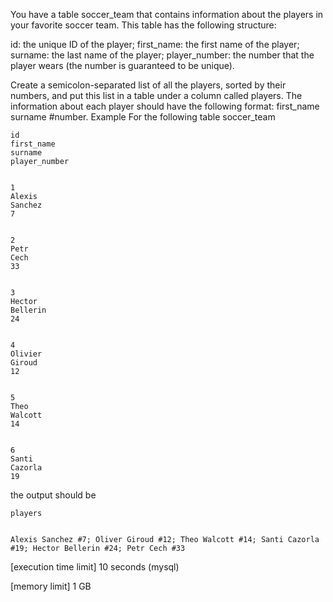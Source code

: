 You have a table soccer_team that contains information about the players in your favorite soccer team. This table has the following structure:

id: the unique ID of the player;
first_name: the first name of the player;
surname: the last name of the player;
player_number: the number that the player wears (the number is guaranteed to be unique).

Create a semicolon-separated list of all the players, sorted by their numbers, and put this list in a table under a column called players. The information about each player should have the following format: first_name surname #number.
Example
For the following table soccer_team

  
    id
    first_name
    surname
    player_number
  
  
    1
    Alexis
    Sanchez
    7
  
  
    2
    Petr
    Cech
    33
  
  
    3
    Hector
    Bellerin
    24
  
  
    4
    Olivier
    Giroud
    12
  
  
    5
    Theo
    Walcott
    14
  
  
    6
    Santi
    Cazorla
    19
    

the output should be

  
    players
  
  
    Alexis Sanchez #7; Oliver Giroud #12; Theo Walcott #14; Santi Cazorla #19; Hector Bellerin #24; Petr Cech #33
  



[execution time limit] 10 seconds (mysql)


[memory limit] 1 GB


